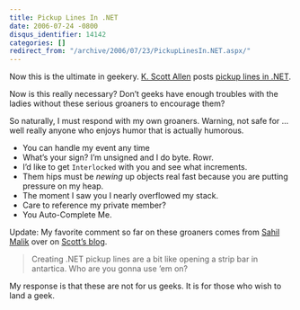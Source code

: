 ```yaml
---
title: Pickup Lines In .NET
date: 2006-07-24 -0800
disqus_identifier: 14142
categories: []
redirect_from: "/archive/2006/07/23/PickupLinesIn.NET.aspx/"
---
```


Now this is the ultimate in geekery. [K. Scott
Allen](http://odetocode.com/Blogs/scott/ "Ode To Code") posts [pickup
lines in
.NET](http://odetocode.com/Blogs/scott/comments/5403.aspx "Pickup Lines").

Now is this really necessary? Don’t geeks have enough troubles with the
ladies without these serious groaners to encourage them?

So naturally, I must respond with my own groaners. Warning, not safe for
... well really anyone who enjoys humor that is actually humorous.

-   You can handle my event any time
-   What’s your sign? I’m unsigned and I do byte. Rowr.
-   I’d like to get `Interlocked` with you and see what increments.
-   Them hips must be *newing* up objects real fast because you are
    putting pressure on my heap.
-   The moment I saw you I nearly overflowed my stack.
-   Care to reference my private member?
-   You Auto-Complete Me.

Update: My favorite comment so far on these groaners comes from [Sahil
Malik](http://winsmarts.com/ "Sahil") over on [Scott’s
blog](http://odetocode.com/Blogs/scott/ "Ode To Code").

> Creating .NET pickup lines are a bit like opening a strip bar in
> antartica. Who are you gonna use ’em on?

My response is that these are not for us geeks. It is for those who wish
to land a geek.

